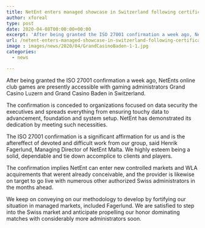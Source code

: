 ```yaml
---
title: NetEnt enters managed showcase in Switzerland following certification
author: xforeal 
type: post
date: 2020-04-08T00:00:00+00:00
excerpt: 'After being granted the ISO 27001 confirmation a week ago, NetEnts online club games are presently accessible with gaming administrators Grand Casino Luzern and Grand Casino Baden in Switzerland '
url: /netent-enters-managed-showcase-in-switzerland-following-certification/
image : images/news/2020/04/GrandCasinoBaden-1-1.jpg
categories:
  - news

---
```

After being granted the ISO 27001 confirmation a week ago, NetEnts online club games are presently accessible with gaming administrators Grand Casino Luzern and Grand Casino Baden in Switzerland. 

The confirmation is conceded to organizations focused on data security the executives and spreads everything from ensuring touchy data to advancement, foundation and system setup. NetEnt has demonstrated its dedication by meeting such necessities. 

The ISO 27001 confirmation is a significant affirmation for us and is the aftereffect of devoted and difficult work from our group, said Henrik Fagerlund, Managing Director of NetEnt Malta. We highly esteem being a solid, dependable and tie down accomplice to clients and players. 

The confirmation implies NetEnt can enter new controlled markets and WLA acquirements that werent already conceivable, and the provider is likewise on target to go live with numerous other authorized Swiss administrators in the months ahead. 

We keep on conveying on our methodology to develop by fortifying our situation in managed markets, included Fagerlund. We are satisfied to step into the Swiss market and anticipate propelling our honor dominating matches with considerably more administrators soon.
